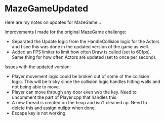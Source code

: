 # MazeGameUpdated

Here are my notes on updates for MazeGame...

Improvements I made for the original MazeGame challenge:
- Separated the Update logic from the HandleCollision logic for the Actors and I see this was done in the updated version of the game as well.
- Added an FPS limiter to limit how often Draw is called (set to 60fps). Same thing for how often Actors are updated (set to once per second).

Issues with the updated version:
- Player movement logic could be broken out of some of the collision logic. This will be tricky since the collision logic handles hitting walls and not being able to move.
- Player can move through any door even w/o the key. Need to uncomment the part of Player.cpp that handles this.
- A new thread is created on the heap and isn't cleaned up. Need to delete this and assign nullptr when done.
- Escape key is not working.
